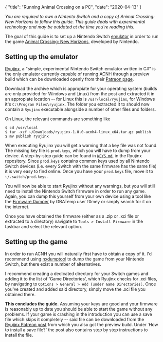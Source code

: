 { "title": "Running Animal Crossing on a PC", "date": "2020-04-13" }

_You are required to own a Nintento Switch and a copy of Animal Crossing: New Horizons to follow this guide. This guide deals with experimental technology and may be outdated at the time you're reading this._

The goal of this guide is to set up a Nintendo Switch [emulator](https://en.wikipedia.org/w/index.php?title=Emulator&oldid=947215529) in order to run the game [Animal Crossing: New Horizons](https://en.wikipedia.org/w/index.php?title=Animal_Crossing:_New_Horizons&oldid=950659793), developed by Nintendo.

## Setting up the emulator

[Ryujinx](https://ryujinx.org/), a "simple, experimental Nintendo Switch emulator written in C#" is the only emulator currently capable of running ACNH through a preview build which can be downloaded openly from their [Patreon page](https://www.patreon.com/posts/animal-crossing-35196813).

Download the archive which is appropiate for your operating system (builds are only provided for Windows and Linux) from the post and extracted it in an appropiate location -- for Linux this is `/usr/local/ryujinx`, for Windows it's `C:\Program Files\ryujinx`. The folder you extracted it to should now contain a `Ryujinx` executable alongside a number of other files and folders.

On Linux, the relevant commands are something like
```
$ cd /usr/local
$ tar -xzf ~/Downloads/ryujinx-1.0.0-acnh4-linux_x64.tar.gz publish
$ mv publish ryujinx
```

When executing Ryujinx you will get a warning that a key file was not found. The missing key file is `prod.keys`, which you will have to dump from your device. A step-by-step guide can be found in [`KEYS.md`](https://github.com/Ryujinx/Ryujinx/blob/master/KEYS.md), in the Ryujinx repository. Since `prod.keys` contains common keys used by all Nintendo Switch devices (i.e. every Switch with the same firmware has the same file) it is very easy to find online. Once you have your `prod.keys` file, move it to `~/.switch/prod.keys`.

You will now be able to start Ryujinx without any warnings, but you will still need to install the Nintendo Switch firmware in order to run any game. Again, you can dump this yourself from your own device using a tool like the [Firmware Dumper](https://gbatemp.net/threads/firmware-dumper.522522/) by GBATemp user f0mey or simply search for it on the internet.

Once you have obtained the firmware (either as a .zip or .xci file or extracted to a directory) navigate to `Tools > Install Firmware` in the taskbar and select the relevant option.

## Setting up the game

In order to run ACNH you will naturally first have to obtain a copy of it. I'd recommend using [nxdumptool](https://github.com/DarkMatterCore/nxdumptool) to dump the game from your Nintendo Switch, but there exist a number of alternatives.

I recommend creating a dedicated directory for your Switch games and adding it to the list of 'Game Directories', which Ryujinx checks for .xci files, by navigating to `Options > General > Add (under Game Directories)`. Once you've created and added said directory, simply move the .xci file you obtained there.

__This concludes the guide.__ Assuming your keys are good and your firmware is reasonably up to date you should be able to start the game without any problems. If your game is crashing in the introduction you can use a save file which skips it completely -- said file can be downloaded from the [Ryujinx Patreon post](https://www.patreon.com/posts/animal-crossing-35196813) from which you also got the preview build. Under 'How to install a save file?' the post also contains step by step instructions to install the file.
